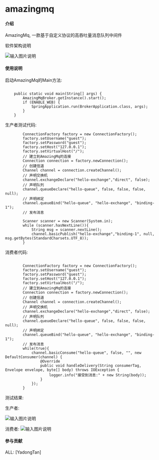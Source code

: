 # amazingmq

#### 介绍
AmazingMq, 一款基于自定义协议的高吞吐量消息队列中间件


软件架构说明

![输入图片说明](https://foruda.gitee.com/images/1662707423638079956/2a35451c_8370887.png "AmazingMq架构设计图 (5).png")

#### 使用说明


启动AmazingMq的Main方法:

```

    public static void main(String[] args) {
        AmazingMqBroker.getInstance().start();
        if (ENABLE_WEB) {
            SpringApplication.run(BrokerApplication.class, args);
        }
    }

```





生产者测试代码:

```
        ConnectionFactory factory = new ConnectionFactory();
        factory.setUsername("guest");
        factory.setPassword("guest");
        factory.setHost("127.0.0.1");
        factory.setVirtualHost("/");
        // 建立到AmazingMq的连接
        Connection connection = factory.newConnection();
        // 创建信道
        Channel channel = connection.createChannel();
        // 声明交换机
        channel.exchangeDeclare("hello-exchange","direct", false);
        // 声明队列
        channel.queueDeclare("hello-queue", false, false, false, null);
        // 声明绑定
        channel.queueBind("hello-queue", "hello-exchange", "binding-1");
        // 发布消息

        Scanner scanner = new Scanner(System.in);
        while (scanner.hasNextLine()){
            String msg = scanner.nextLine();
            channel.basicPublish("hello-exchange","binding-1", null, msg.getBytes(StandardCharsets.UTF_8));
        }

```

消费者代码:

```

        ConnectionFactory factory = new ConnectionFactory();
        factory.setUsername("guest");
        factory.setPassword("guest");
        factory.setHost("127.0.0.1");
        factory.setVirtualHost("/");
        // 建立到AmazingMq的连接
        Connection connection = factory.newConnection();
        // 创建信道
        Channel channel = connection.createChannel();
        // 声明交换机
        channel.exchangeDeclare("hello-exchange","direct", false);
        // 声明队列
        channel.queueDeclare("hello-queue", false, false, false, null);
        // 声明绑定
        channel.queueBind("hello-queue", "hello-exchange", "binding-1");
        // 发布消息
        while(true){
            channel.basicConsume("hello-queue", false, "", new DefaultConsumer(channel) {
                @Override
                public void handleDelivery(String consumerTag, Envelope envelope, byte[] body) throws IOException {
                    logger.info("接受到消息:" + new String(body));
                }
            });
        }

```

测试结果:


生产者:

![输入图片说明](https://foruda.gitee.com/images/1662707655310820923/835b05ab_8370887.png "生产者测试.png")


消费者:
![输入图片说明](https://foruda.gitee.com/images/1662707678809755960/29ae0217_8370887.png "消费者测试.png")



#### 参与贡献


ALL: [YadongTan]
